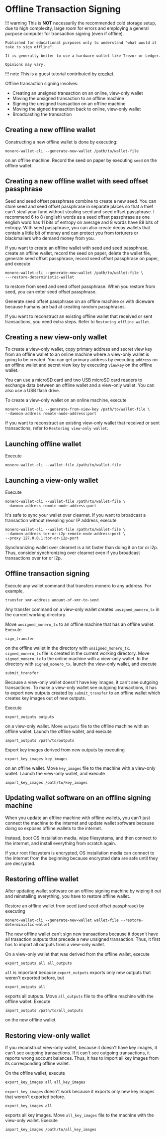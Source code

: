 # Offline Transaction Signing

!!! warning
    This is **NOT** necessarily the recommended cold storage setup,
    due to high complexity, large room for errors and employing
    a general purpose computer for transaction signing (even if offline).

    Published for educational purposes only to understand "what would it take to sign offline".

    It is generally better to use a hardware wallet like Trezor or Ledger.

    Opinions may vary.

!!! note
    This is a guest tutorial contributed by [crocket](https://github.com/crocket).

Offline transaction signing involves:

* Creating an unsigned transaction on an online, view-only wallet
* Moving the unsigned transaction to an offline machine
* Signing the unsigned transaction on an offline machine
* Moving the signed transaction back to online, view-only wallet
* Broadcasting the transaction

## Creating a new offline wallet

Constructing a new offline wallet is done by executing:

```
monero-wallet-cli --generate-new-wallet /path/to/wallet-file
```

on an offline machine. Record the seed on paper by executing `seed` on the offline wallet.

## Creating a new offline wallet with seed offset passphrase

Seed and seed offset passphrase combine to create a new seed. You can store seed
and seed offset passphrase in separate places so that a thief can't steal your
fund without stealing seed and seed offset passphrase. I recommend 6 to 8
(english) words as a seed offset passphrase as one english word has 11 bits of
entropy on average and 8 words have 88 bits of entropy. With seed passphrase,
you can also create decoy wallets that contain a little bit of money and can
protect you from torturers or blackmailers who demand money from you.

If you want to create an offline wallet with seed and seed passphrase,
create an offline wallet, record the seed on paper, delete the wallet file,
generate seed offset passphrase, record seed offset passphrase on paper, and
execute

```
monero-wallet-cli --generate-new-wallet /path/to/wallet-file \
---restore-deterministic-wallet
```

to restore from seed and seed offset passphrase. When you restore from seed, you
can enter seed offset passphrase.

Generate seed offset passphrase on an offline machine or with diceware because
humans are bad at creating random passphrases.

If you want to reconstruct an existing offline wallet that received or sent
transactions, you need extra steps. Refer to `Restoring offline wallet`.

## Creating a new view-only wallet

To create a view-only wallet, copy primary address and secret view key from an
offline wallet to an online machine where a view-only wallet is going to be
created. You can get primary address by executing `address` on an offline wallet
and secret view key by executing `viewkey` on the offline wallet.

You can use a microSD card and two USB microSD card readers to exchange data
between an offline wallet and a view-only wallet. You can also use a USB flash
drive.

To create a view-only wallet on an online machine, execute

```
monero-wallet-cli --generate-from-view-key /path/to/wallet-file \
--daemon-address remote-node-address:port
```

If you want to reconstruct an existing view-only wallet that received or sent
transactions, refer to `Restoring view-only wallet`.

## Launching offline wallet

Execute

```
monero-wallet-cli --wallet-file /path/to/wallet-file
```

## Launching a view-only wallet

Execute

```
monero-wallet-cli --wallet-file /path/to/wallet-file \
--daemon-address remote-node-address:port
```

It's safe to sync your wallet over clearnet. If you want to broadcast a
transaction without revealing your IP address, execute

```
monero-wallet-cli --wallet-file /path/to/wallet-file \
--daemon-address tor-or-i2p-remote-node-address:port \
--proxy 127.0.0.1:tor-or-i2p-port
```

Synchronizing wallet over clearnet is a lot faster than doing it on tor or i2p.
Thus, consider synchronizing over clearnet even if you broadcast transactions
over tor or i2p.

## Offline transaction signing

Execute any wallet command that transfers monero to any address. For example,

```
transfer xmr-address amount-of-xmr-to-send
```

Any transfer command on a view-only wallet creates `unsigned_monero_tx` in the
current working directory.

Move `unsigned_monero_tx` to an offline machine that has an offline wallet.
Execute

```
sign_transfer
```

on the offline wallet in the directory with `unsigned_monero_tx`.
`signed_monero_tx` file is created in the current working directory. Move
`signed_monero_tx` to the online machine with a view-only wallet. In the
directory with `signed_monero_tx`, launch the view-only wallet, and execute

```
submit_transfer
```

Because a view-only wallet doesn't have key images, it can't see outgoing
transactions. To make a view-only wallet see outgoing transactions, it has
to export new outputs created by `submit_transfer` to an offline wallet which
creates key images out of new outputs.

Execute

```
export_outputs outputs
```

on a view-only wallet. Move `outputs` file to the offline machine with an offline
wallet. Launch the offline wallet, and execute

```
import_outputs /path/to/outputs
```

Export key images derived from new outputs by executing

```
export_key_images key_images
```

on an offline wallet. Move `key_images` file to the machine with a view-only
wallet. Launch the view-only wallet, and execute

```
import_key_images /path/to/key_images
```

## Updating wallet software on an offline signing machine

When you update an offline machine with offline wallets, you can't just
connect the machine to the internet and update wallet software because
doing so exposes offline wallets to the internet.

Instead, boot OS installation media, wipe filesystems, and then connect
to the internet, and install everything from scratch again.

If your root filesystem is encrypted, OS installation media can connect
to the internet from the beginning because encrypted data are safe until
they are decrypted.

## Restoring offline wallet

After updating wallet software on an offline signing machine by wiping it out
and reinstalling everything, you have to restore offline wallet.

Restore an offline wallet from seed (and seed offset passphrase) by executing

```
monero-wallet-cli --generate-new-wallet wallet-file --restore-deterministic-wallet
```

The new offline wallet can't sign new transactions because it doesn't have
all trasaction outputs that precede a new unsigned transaction. Thus, it first
has to import all outputs from a view-only wallet.

On a view-only wallet that was derived from the offline wallet, execute

```
export_outputs all all_outputs
```

`all` is important because `export_outputs` exports only new outputs that weren't
exported before, but

```
export_outputs all
```

exports all outputs. Move `all_outputs` file to the offline machine with the
offline wallet. Execute

```
import_outputs /path/to/all_outputs
```

on the new offline wallet.

## Restoring view-only wallet

If you reconstruct view-only wallet, because it doesn't have key images,
it can't see outgoing transactions. If it can't see outgoing transactions,
it reports wrong account balances. Thus, it has to import all key images
from its corresponding offline wallet.

On the offline wallet, execute

```
export_key_images all all_key_images
```

`export_key_images` doesn't work because it exports only new key images that
weren't exported before.

```
export_key_images all
```

exports all key images. Move `all_key_images` file to the machine with the
view-only wallet. Execute

```
import_key_images /path/to/all_key_images
```
